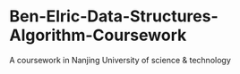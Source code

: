 # Ben-Elric-Data-Structures-Algorithm-Coursework
A coursework in Nanjing University of science &amp; technology
